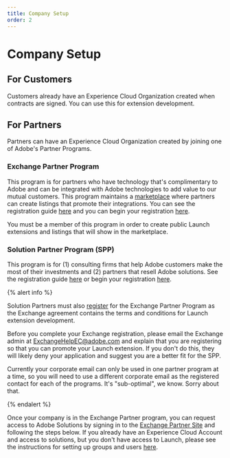 ```yaml
---
title: Company Setup
order: 2
---
```


# Company Setup

## For Customers

Customers already have an Experience Cloud Organization created when contracts are signed. You can use this for extension development.

## For Partners

Partners can have an Experience Cloud Organization created by joining one of Adobe's Partner Programs.

### Exchange Partner Program

This program is for partners who have technology that's complimentary to Adobe and can be integrated with Adobe technologies to add value to our mutual customers. This program maintains a [marketplace](https://www.adobeexchange.com/experiencecloud.html) where partners can create listings that promote their integrations. You can see the registration guide [here](https://partners.adobe.com/exchangeprogram/experiencecloud/reg-guide.html) and you can begin your registration [here](https://partners.adobe.com/exchangeprogram/experiencecloud/prereg.html).

You must be a member of this program in order to create public Launch extensions and listings that will show in the marketplace.

### Solution Partner Program (SPP)

This program is for (1) consulting firms that help Adobe customers make the most of their investments and (2) partners that resell Adobe solutions.  See the registration guide [here](https://spark.adobe.com/page/7PKZzIJJjkcDd/) or begin your registration [here](https://solutionpartners.adobe.com/home.html).

{% alert info %}

Solution Partners must also [register](https://partners.adobe.com/exchangeprogram/experiencecloud/prereg.html) for the Exchange Partner Program as the Exchange agreement contains the terms and conditions for Launch extension development.

Before you complete your Exchange registration, please email the Exchange admin at <ExchangeHelpEC@adobe.com> and explain that you are registering so that you can promote your Launch extension. If you don't do this, they will likely deny your application and suggest you are a better fit for the SPP. 

Currently your corporate email can only be used in one partner program at a time, so you will need to use a different corporate email as the registered contact for each of the programs. It's "sub-optimal", we know. Sorry about that.

{% endalert %}

Once your company is in the Exchange Partner program, you can request access to Adobe Solutions by signing in to the [Exchange Partner Site](https://partners.adobe.com/exchangeprogram/experiencecloud) and following the steps below. If you already have an Experience Cloud Account and access to solutions, but you don't have access to Launch, please see the instructions for setting up groups and users [here](https://docs.adobe.com/content/help/en/launch/using/reference/admin/user-permissions.html).